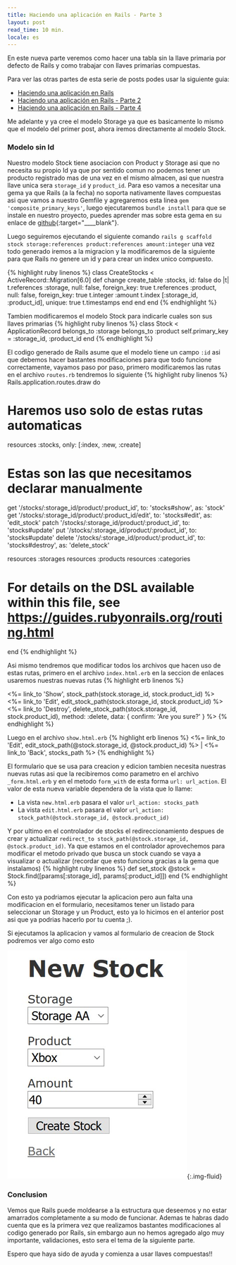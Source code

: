 ```yaml
---
title: Haciendo una aplicación en Rails - Parte 3
layout: post
read_time: 10 min.
locale: es
---
```

En este nueva parte veremos como hacer una tabla sin la llave primaria por defecto de Rails y como trabajar con llaves primarias compuestas.

Para ver las otras partes de esta serie de posts podes usar la siguiente guia:
- [Haciendo una aplicación en Rails](/2020/03/28/stock-app)
- [Haciendo una aplicación en Rails - Parte 2](/2020/04/15/stock-app-2)
- [Haciendo una aplicación en Rails - Parte 4](/2020/06/21/stock-app-4)

Me adelante y ya cree el modelo Storage ya que es basicamente lo mismo que el modelo del primer post, ahora iremos directamente al modelo Stock.

### Modelo sin Id

Nuestro modelo Stock tiene asociacion con Product y Storage asi que no necesita su propio Id ya que por sentido comun no podemos tener un producto registrado mas de una vez en el mismo almacen, asi que nuestra llave unica sera `storage_id` y `product_id`. Para eso vamos a necesitar una gema ya que Rails (a la fecha) no soporta nativamente llaves compuestas asi que vamos a nuestro Gemfile y agregaremos esta linea `gem 'composite_primary_keys'`, luego ejecutaremos `bundle install` para que se instale en nuestro proyecto, puedes aprender mas sobre esta gema en su enlace de [github](https://github.com/composite-primary-keys/composite_primary_keys){:target="____blank"}.

Luego seguiremos ejecutando el siguiente comando `rails g scaffold stock storage:references product:references amount:integer` una vez todo generado iremos a la migracion y la modificaremos de la siguiente para que Rails no genere un id y para crear un index unico compuesto.

{% highlight ruby linenos %}
class CreateStocks < ActiveRecord::Migration[6.0]
  def change
    create_table :stocks, id: false do |t|
      t.references :storage, null: false, foreign_key: true
      t.references :product, null: false, foreign_key: true
      t.integer :amount
      t.index [:storage_id, :product_id], unique: true
      t.timestamps
    end
  end
end
{% endhighlight %}

Tambien modificaremos el modelo Stock para indicarle cuales son sus llaves primarias
{% highlight ruby linenos %}
class Stock < ApplicationRecord
  belongs_to :storage
  belongs_to :product
  self.primary_key = :storage_id, :product_id
end
{% endhighlight %}

El codigo generado de Rails asume que el modelo tiene un campo `:id` asi que debemos hacer bastantes modificaciones para que todo funcione correctamente, vayamos paso por paso, primero modificaremos las rutas en el archivo `routes.rb` tendremos lo siguiente
{% highlight ruby linenos %}
Rails.application.routes.draw do
  # Haremos uso solo de estas rutas automaticas
  resources :stocks, only: [:index, :new, :create]
  # Estas son las que necesitamos declarar manualmente
  get '/stocks/:storage_id/product/:product_id', to: 'stocks#show', as: 'stock'
  get '/stocks/:storage_id/product/:product_id/edit', to: 'stocks#edit', as: 'edit_stock'
  patch '/stocks/:storage_id/product/:product_id', to: 'stocks#update'
  put '/stocks/:storage_id/product/:product_id', to: 'stocks#update'
  delete '/stocks/:storage_id/product/:product_id', to: 'stocks#destroy', as: 'delete_stock'

  resources :storages
  resources :products
  resources :categories
  # For details on the DSL available within this file, see https://guides.rubyonrails.org/routing.html
end
{% endhighlight %}

Asi mismo tendremos que modificar todos los archivos que hacen uso de estas rutas, primero en el archivo `index.html.erb` en la seccion de enlaces usaremos nuestras nuevas rutas
{% highlight erb linenos %}
<td><%= link_to 'Show', stock_path(stock.storage_id, stock.product_id) %></td>
<td><%= link_to 'Edit', edit_stock_path(stock.storage_id, stock.product_id) %></td>
<td><%= link_to 'Destroy', delete_stock_path(stock.storage_id, stock.product_id), method: :delete, data: { confirm: 'Are you sure?' } %></td>
{% endhighlight %}

Luego en el archivo `show.html.erb`
{% highlight erb linenos %}
<%= link_to 'Edit', edit_stock_path(@stock.storage_id, @stock.product_id) %> |
<%= link_to 'Back', stocks_path %>
{% endhighlight %}

El formulario que se usa para creacion y edicion tambien necesita nuestras nuevas rutas asi que la recibiremos como parametro en el archivo `_form.html.erb` y en el metodo `form_with` de esta forma `url: url_action`.
El valor de esta nueva variable dependera de la vista que lo llame:
- La vista `new.html.erb` pasara el valor `url_action: stocks_path`
- La vista `edit.html.erb` pasara el valor `url_action: stock_path(@stock.storage_id, @stock.product_id)`

Y por ultimo en el controlador de stocks el redireccionamiento despues de crear y actualizar `redirect_to stock_path(@stock.storage_id, @stock.product_id)`. Ya que estamos en el controlador aprovechemos para modificar el metodo privado que busca un stock cuando se vaya a visualizar o actualizar (recordar que esto funciona gracias a la gema que instalamos)
{% highlight ruby linenos %}
def set_stock
  @stock = Stock.find([params[:storage_id], params[:product_id]])
end
{% endhighlight %}

Con esto ya podriamos ejecutar la aplicacion pero aun falta una modificacion en el formulario, necesitamos tener un listado para seleccionar un Storage y un Product, esto ya lo hicimos en el anterior post asi que ya podrias hacerlo por tu cuenta ;).

Si ejecutamos la aplicacion y vamos al formulario de creacion de Stock podremos ver algo como esto

![form](/assets/images/posts/stock-app-3/form.jpg){:.img-fluid}

### Conclusion

Vemos que Rails puede moldearse a la estructura que deseemos y no estar amarrados completamente a su modo de funcionar.
Ademas te habras dado cuenta que es la primera vez que realizamos bastantes modificaciones al codigo generado por Rails, sin embargo aun no hemos agregado algo muy importante, validaciones, esto sera el tema de la siguiente parte.

Espero que haya sido de ayuda y comienza a usar llaves compuestas!!
